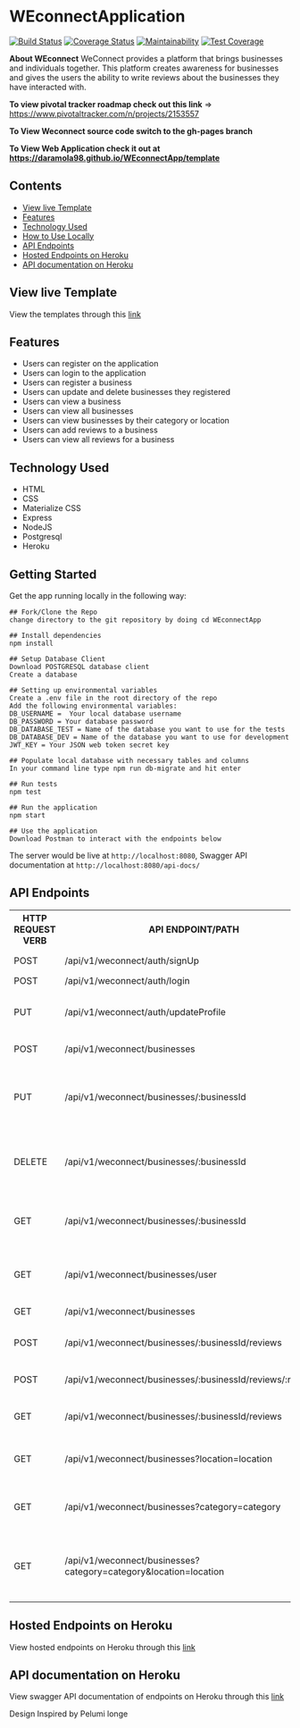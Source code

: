 # WEconnectApplication
[![Build Status](https://travis-ci.org/Daramola98/WEconnectApp.svg?branch=develop)](https://travis-ci.org/Daramola98/WEconnectApp) [![Coverage Status](https://coveralls.io/repos/github/Daramola98/WEconnectApp/badge.svg?branch=develop)](https://coveralls.io/github/Daramola98/WEconnectApp?branch=develop) [![Maintainability](https://api.codeclimate.com/v1/badges/0d95425a0e5fa2106ac8/maintainability)](https://codeclimate.com/github/Daramola98/WEconnectApp/maintainability) [![Test Coverage](https://api.codeclimate.com/v1/badges/0d95425a0e5fa2106ac8/test_coverage)](https://codeclimate.com/github/Daramola98/WEconnectApp/test_coverage)

**About WEconnect**
WeConnect provides a platform that brings businesses and individuals together. This platform
creates awareness for businesses and gives the users the ability to write reviews about the
businesses they have interacted with.

**To view pivotal tracker roadmap check out this link** => https://www.pivotaltracker.com/n/projects/2153557

**To View Weconnect source code switch to the gh-pages branch**

**To View Web Application check it out at https://daramola98.github.io/WEconnectApp/template**

## Contents
- [View live Template](#view-live-template)
- [Features](#features)
- [Technology Used](#technology-used)
- [How to Use Locally](#getting-started)
- [API Endpoints](#api-endpoints)
- [Hosted Endpoints on Heroku](#hosted-endpoints-on-heroku)
- [API documentation on Heroku](#api-documentation-on-heroku)

## View live Template
View the templates through this [link](https://daramola98.github.io/WEconnectApp/template)

## Features
* Users can register on the application
* Users can login to the application
* Users can register a business
* Users can update and delete businesses they registered
* Users can view a business
* Users can view all businesses
* Users can view businesses by their category or location
* Users can add reviews to a business
* Users can view all reviews for a business

## Technology Used
* HTML
* CSS
* Materialize CSS
* Express
* NodeJS
* Postgresql
* Heroku

## Getting Started
Get the app running locally in the following way:
```
## Fork/Clone the Repo
change directory to the git repository by doing cd WEconnectApp

## Install dependencies
npm install

## Setup Database Client
Download POSTGRESQL database client
Create a database

## Setting up environmental variables
Create a .env file in the root directory of the repo
Add the following environmental variables:
DB_USERNAME =  Your local database username
DB_PASSWORD = Your database password
DB_DATABASE_TEST = Name of the database you want to use for the tests
DB_DATABASE_DEV = Name of the database you want to use for development
JWT_KEY = Your JSON web token secret key 

## Populate local database with necessary tables and columns
In your command line type npm run db-migrate and hit enter

## Run tests
npm test

## Run the application
npm start

## Use the application
Download Postman to interact with the endpoints below

```
The server would be live at `http://localhost:8080`,
Swagger API documentation at `http://localhost:8080/api-docs/`

## API Endpoints
<table>
  <tr>
      <th>HTTP REQUEST VERB</th>
      <th>API ENDPOINT/PATH</th>
      <th>ACTION</th>
  </tr>
  <tr>
      <td>POST</td>
      <td>/api/v1/weconnect/auth/signUp</td>
      <td>Register a user</td>
  </tr>
  <tr>
      <td>POST</td>
      <td>/api/v1/weconnect/auth/login</td>
      <td>Login user</td>
  </tr>
  <tr>
      <td>PUT</td>
      <td>/api/v1/weconnect/auth/updateProfile</td>
      <td>Update user profile details</td>
  </tr>
  <tr>
      <td>POST</td>
      <td>/api/v1/weconnect/businesses</td>
      <td>Register a business</td>
  </tr>
  <tr>
      <td>PUT</td>
      <td>/api/v1/weconnect/businesses/:businessId</td>
      <td>Update a business profile with the specified id</td>
  </tr>
  <tr>
      <td>DELETE</td>
      <td>/api/v1/weconnect/businesses/:businessId</td>
      <td>Delete a business with the specified id</td>
  </tr>
  <tr>
      <td>GET</td>
      <td>/api/v1/weconnect/businesses/:businessId</td>
      <td>Get a business with the specified id</td>
  </tr>
  <tr>
      <td>GET</td>
      <td>/api/v1/weconnect/businesses/user</td>
      <td>Get all businesses registered by a user</td>
  </tr>
  <tr>
      <td>GET</td>
      <td>/api/v1/weconnect/businesses</td>
      <td>Get all businesses</td>
  </tr>
  <tr>
      <td>POST</td>
      <td>/api/v1/weconnect/businesses/:businessId/reviews</td>
      <td>Add a review to a business</td>
  </tr>
  <tr>
      <td>POST</td>
      <td>/api/v1/weconnect/businesses/:businessId/reviews/:reviewId</td>
      <td>Add a reply to a review</td>
  </tr>
  <tr>
      <td>GET</td>
      <td>/api/v1/weconnect/businesses/:businessId/reviews</td>
      <td>Get all reviews for a business</td>
  </tr>
  <tr>
      <td>GET</td>
      <td>/api/v1/weconnect/businesses?location=location</td>
      <td>Get businesses with a location</td>
  </tr>
  </tr>
      <td>GET</td>
      <td>/api/v1/weconnect/businesses?category=category</td>
      <td>Get businesses with a category</td>
  </tr>
  <tr>
      <td>GET</td>
      <td>/api/v1/weconnect/businesses?category=category&location=location</td>
      <td>Get businesses with a category and location</td>
  </tr>
</table>

## Hosted Endpoints on Heroku
View hosted endpoints on Heroku through this [link](https://weconnect-api.herokuapp.com/)

## API documentation on Heroku
View swagger API documentation of endpoints on Heroku through this [link](https://weconnect-api.herokuapp.com/api-docs/)

Design Inspired by Pelumi longe
